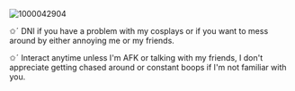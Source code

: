 ![1000042904](https://github.com/user-attachments/assets/fb3c0311-c1b5-4102-b9fb-de16ffa9b8e9)

✩ˊ DNI if you have a problem with my cosplays or if you want to mess around by either annoying me or my friends. 

✩ˊ Interact anytime unless I'm AFK or talking with my friends, I don't appreciate getting chased around or constant boops if I'm not familiar with you. 
